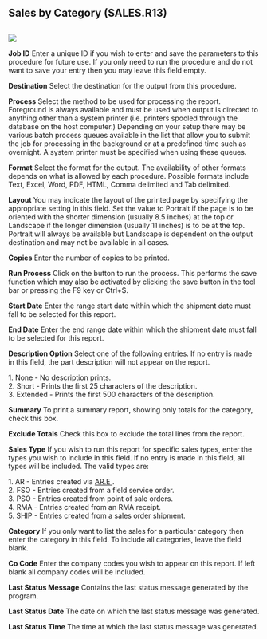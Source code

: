 ##  Sales by Category (SALES.R13)

<PageHeader />

##

![](./SALES-R13-1.jpg)

**Job ID** Enter a unique ID if you wish to enter and save the parameters to
this procedure for future use. If you only need to run the procedure and do
not want to save your entry then you may leave this field empty.  
  
**Destination** Select the destination for the output from this procedure.  
  
**Process** Select the method to be used for processing the report. Foreground
is always available and must be used when output is directed to anything other
than a system printer (i.e. printers spooled through the database on the host
computer.) Depending on your setup there may be various batch process queues
available in the list that allow you to submit the job for processing in the
background or at a predefined time such as overnight. A system printer must be
specified when using these queues.  
  
**Format** Select the format for the output. The availability of other formats
depends on what is allowed by each procedure. Possible formats include Text,
Excel, Word, PDF, HTML, Comma delimited and Tab delimited.  
  
**Layout** You may indicate the layout of the printed page by specifying the
appropriate setting in this field. Set the value to Portrait if the page is to
be oriented with the shorter dimension (usually 8.5 inches) at the top or
Landscape if the longer dimension (usually 11 inches) is to be at the top.
Portrait will always be available but Landscape is dependent on the output
destination and may not be available in all cases.  
  
**Copies** Enter the number of copies to be printed.  
  
**Run Process** Click on the button to run the process. This performs the save
function which may also be activated by clicking the save button in the tool
bar or pressing the F9 key or Ctrl+S.  
  
**Start Date** Enter the range start date within which the shipment date must
fall to be selected for this report.  
  
**End Date** Enter the end range date within which the shipment date must fall
to be selected for this report.  
  
**Description Option** Select one of the following entries. If no entry is
made in this field, the part description will not appear on the report.  
  
1\. None - No description prints.  
2\. Short - Prints the first 25 characters of the description.  
3\. Extended - Prints the first 500 characters of the description.  
  
**Summary** To print a summary report, showing only totals for the category,
check this box.  
  
**Exclude Totals** Check this box to exclude the total lines from the report.  
  
**Sales Type** If you wish to run this report for specific sales types, enter
the types you wish to include in this field. If no entry is made in this
field, all types will be included. The valid types are:  
  
1\. AR - Entries created via [ AR.E ](../../../../AR-OVERVIEW/AR-ENTRY/AR-E/README.md) .   
2\. FSO - Entries created from a field service order.  
3\. PSO - Entries created from point of sale orders.  
4\. RMA - Entries created from an RMA receipt.  
5\. SHIP - Entries created from a sales order shipment.  
  
**Category** If you only want to list the sales for a particular category then
enter the category in this field. To include all categories, leave the field
blank.  
  
**Co Code** Enter the company codes you wish to appear on this report. If left
blank all company codes will be included.  
  
**Last Status Message** Contains the last status message generated by the
program.  
  
**Last Status Date** The date on which the last status message was generated.  
  
**Last Status Time** The time at which the last status message was generated.  
  
  
<badge text= "Version 8.10.57" vertical="middle" />

<PageFooter />